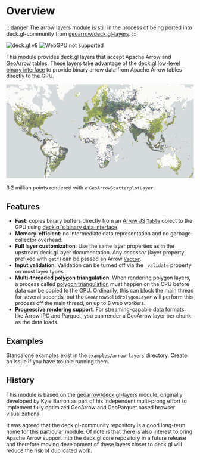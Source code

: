 # Overview

:::danger
The arrow layers module is still in the process of being ported into deck.gl-community from [geoarrow/deck.gl-layers](https://github.com/geoarrow/deck.gl-layers).
:::

![deck.gl v9](https://img.shields.io/badge/deck.gl-v9-green.svg?style=flat-square")
![WebGPU not supported](https://img.shields.io/badge/webgpu-no-red.svg?style=flat-square")

This module provides deck.gl layers that accept Apache Arrow and [GeoArrow](https://geoarrow.org) tables. 
These layers take advantage of the deck.gl [low-level binary interface](https://deck.gl/docs/developer-guide/performance#supply-attributes-directly) to provide binary arrow data from Apache Arrow tables directly to the GPU.


![arrow-layers example](./images/hero.jpg)
<p style={{textAlign:"center"}}>3.2 million points rendered with a <code>GeoArrowScatterplotLayer</code>.</p>

## Features

- **Fast**: copies binary buffers directly from an [Arrow JS](https://www.npmjs.com/package/apache-arrow) [`Table`](https://arrow.apache.org/docs/js/classes/Arrow_dom.Table.html) object to the GPU using [deck.gl's binary data interface](https://deck.gl/docs/developer-guide/performance#supply-attributes-directly).
- **Memory-efficient**: no intermediate data representation and no garbage-collector overhead.
- **Full layer customization**: Use the same layer properties as in the upstream deck.gl layer documentation. Any _accessor_ (layer property prefixed with `get*`) can be passed an Arrow [`Vector`](https://arrow.apache.org/docs/js/classes/Arrow_dom.Vector.html).
- **Input validation**. Validation can be turned off via the `_validate` property on most layer types.
- **Multi-threaded polygon triangulation**. When rendering polygon layers, a process called [polygon triangulation](https://en.wikipedia.org/wiki/Polygon_triangulation) must happen on the CPU before data can be copied to the GPU. Ordinarily, this can block the main thread for several seconds, but the `GeoArrowSolidPolygonLayer` will perform this process off the main thread, on up to 8 web workers.
- **Progressive rendering support**. For streaming-capable data formats like Arrow IPC and Parquet, you can render a GeoArrow layer per chunk as the data loads.

## Examples

Standalone examples exist in the `examples/arrow-layers` directory. Create an issue if you have trouble running them.

## History

This module is based on the [geoarrow/deck.gl-layers](https://github.com/geoarrow/deck.gl-layers) module, originally developed by Kyle Barron as part of his independent multi-prong effort to implement fully optimized GeoArrow and GeoParquet based browser visualizations. 

It was agreed that the deck.gl-community repository is a good long-term home for this particular module. Of note is that there is also interest to bring Apache Arrow support into the deck.gl core repository in a future release and therefore moving development of these layers closer to deck.gl will reduce the risk of duplicated work.
